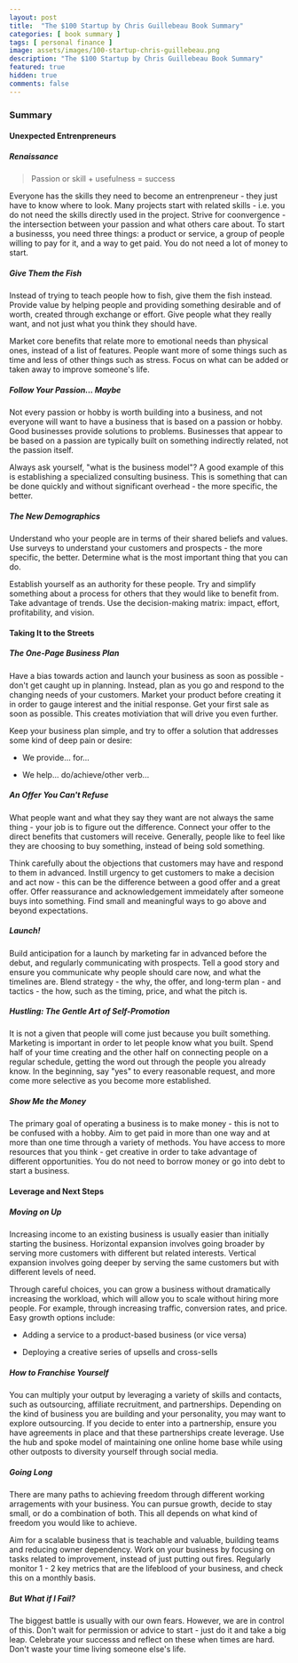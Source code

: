 ```yaml
---
layout: post
title:  "The $100 Startup by Chris Guillebeau Book Summary"
categories: [ book summary ]
tags: [ personal finance ]
image: assets/images/100-startup-chris-guillebeau.png
description: "The $100 Startup by Chris Guillebeau Book Summary"
featured: true
hidden: true
comments: false
---
```


### Summary

#### Unexpected Entrenpreneurs

##### Renaissance

> Passion or skill + usefulness = success

Everyone has the skills they need to become an entrenpreneur - they just have to know where to look. Many projects start with related skills - i.e. you do not need the skills directly used in the project. Strive for coonvergence - the intersection between your passion and what others care about. To start a businesss, you need three things: a product or service, a group of people willing to pay for it, and a way to get paid. You do not need a lot of money to start.

##### Give Them the Fish

Instead of trying to teach people how to fish, give them the fish instead. Provide value by helping people and providing something desirable and of worth, created through exchange or effort. Give people what they really want, and not just what you think they should have.

Market core benefits that relate more to emotional needs than physical ones, instead of a list of features. People want more of some things such as time and less of other things such as stress. Focus on what can be added or taken away to improve someone's life.


##### Follow Your Passion... Maybe

Not every passion or hobby is worth building into a business, and not everyone will want to have a business that is based on a passion or hobby. Good businesses provide solutions to problems. Businesses that appear to be based on a passion are typically built on something indirectly related, not the passion itself.

Always ask yourself, "what is the business model"? A good example of this is establishing a specialized consulting business. This is something that can be done quickly and without significant overhead - the more specific, the better.

##### The New Demographics

Understand who your people are in terms of their shared beliefs and values. Use surveys to understand your customers and prospects - the more specific, the better. Determine what is the most important thing that you can do.

Establish yourself as an authority for these people. Try and simplify something about a process for others that they would like to benefit from. Take advantage of trends. Use the decision-making matrix: impact, effort, profitability, and vision.

#### Taking It to the Streets

##### The One-Page Business Plan

Have a bias towards action and launch your business as soon as possible - don't get caught up in planning. Instead, plan as you go and respond to the changing needs of your customers. Market your product before creating it in order to gauge interest and the initial response. Get your first sale as soon as possible. This creates motiviation that will drive you even further.

Keep your business plan simple, and try to offer a solution that addresses some kind of deep pain or desire:

* We provide... for...

* We help... do/achieve/other verb...

##### An Offer You Can't Refuse

What people want and what they say they want are not always the same thing - your job is to figure out the difference. Connect your offer to the direct benefits that customers will receive. Generally, people like to feel like they are choosing to buy something, instead of being sold something.

Think carefully about the objections that customers may have and respond to them in advanced. Instill urgency to get customers to make a decision and act now - this can be the difference between a good offer and a great offer. Offer reassurance and acknowledgement immeidately after someone buys into something. Find small and meaningful ways to go above and beyond expectations.

##### Launch!

Build anticipation for a launch by marketing far in advanced before the debut, and regularly communicating with prospects. Tell a good story and ensure you communicate why people should care now, and what the timelines are. Blend strategy - the why, the offer, and long-term plan - and tactics - the how, such as the timing, price, and what the pitch is.

##### Hustling: The Gentle Art of Self-Promotion

It is not a given that people will come just because you built something. Marketing is important in order to let people know what you built. Spend half of your time creating and the other half on connecting people on a regular schedule, getting the word out through the people you already know. In the beginning, say "yes" to every reasonable request, and more come more selective as you become more established.

##### Show Me the Money

The primary goal of operating a business is to make money - this is not to be confused with a hobby. Aim to get paid in more than one way and at more than one time through a variety of methods. You have access to more resources that you think - get creative in order to take advantage of different opportunities. You do not need to borrow money or go into debt to start a business.

#### Leverage and Next Steps

##### Moving on Up

Increasing income to an existing business is usually easier than initially starting the business. Horizontal expansion involves going broader by serving more customers with different but related interests. Vertical expansion involves going deeper by serving the same customers but with different levels of need.

Through careful choices, you can grow a business without dramatically increasing the workload, which will allow you to scale without hiring more people. For example, through increasing traffic, conversion rates, and price. Easy growth options include:

* Adding a service to a product-based business (or vice versa)

* Deploying a creative series of upsells and cross-sells

##### How to Franchise Yourself

You can multiply your output by leveraging a variety of skills and contacts, such as outsourcing, affiliate recruitment, and partnerships. Depending on the kind of business you are building and your personality, you may want to explore outsourcing. If you decide to enter into a partnership, ensure you have agreements in place and that these partnerships create leverage. Use the hub and spoke model of maintaining one online home base while using other outposts to diversity yourself through social media.

##### Going Long

There are many paths to achieving freedom through different working arragements with your business. You can pursue growth, decide to stay small, or do a combination of both. This all depends on what kind of freedom you would like to achieve.

Aim for a scalable business that is teachable and valuable, building teams and reducing owner dependency. Work on your business by focusing on tasks related to improvement, instead of just putting out fires. Regularly monitor 1 - 2 key metrics that are the lifeblood of your business, and check this on a monthly basis.

##### But What if I Fail?

The biggest battle is usually with our own fears. However, we are in control of this. Don't wait for permission or advice to start - just do it and take a big leap. Celebrate your successs and reflect on these when times are hard. Don't waste your time living someone else's life.
